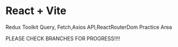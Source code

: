 # React + Vite

Redux Toolkit Query, Fetch,Axios API,ReactRouterDom Practice Area

PLEASE CHECK BRANCHES FOR PROGRESS!!!!
